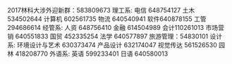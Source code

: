 2017林科大涉外迎新群：583809673
理工系:
电信 648754127
土木 534502644
计算机 602561735
物流 640540941
软件640878155
工管294686614
经管系:
人资 648756410
金融 614504989
会计110261013
市场营销 640551833
国贸 452335254
法学 640577897
旅游管理：54830101
设计系:
环境设计与艺术 630373474
产品设计 632174047
视觉传达 561526530
园林 418208770
外语系:
英语 599233401
日语 640580013
